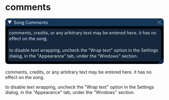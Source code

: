 # comments

![comments dialog](comments.png)

comments, credits, or any arbitrary text may be entered here. it has no effect on the song.

to disable text wrapping, uncheck the "Wrap text" option in the Settings dialog, in the "Appearance" tab, under the "Windows" section.